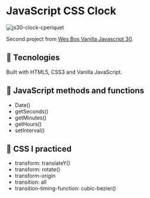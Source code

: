 # JavaScript CSS Clock

![js30-clock-cperiquet](https://user-images.githubusercontent.com/112966265/217793623-71a4a46e-4f65-474b-93ad-0f9320904b39.gif)

Second project from [Wes Bos Vanilla Javascript 30](https://javascript30.com/).

## 🔧 Tecnologies

Built with HTML5, CSS3 and Vanilla JavaScript.

## 📐 JavaScript methods and functions

- Date()
- getSeconds()
- getMinutes()
- getHours()
- setInterval()

## 🎨 CSS I practiced

- transform: translateY()
- transform: rotate()
- transform-origin
- transition: all
- transition-timing-function: cubic-bezier()
